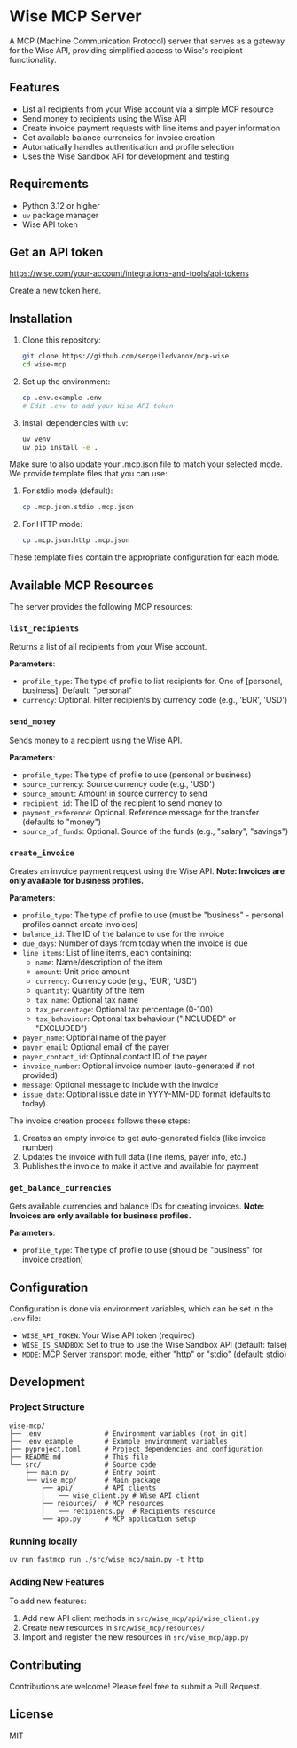 # Wise MCP Server

A MCP (Machine Communication Protocol) server that serves as a gateway for the Wise API, providing simplified access to Wise's recipient functionality.

## Features

- List all recipients from your Wise account via a simple MCP resource
- Send money to recipients using the Wise API
- Create invoice payment requests with line items and payer information
- Get available balance currencies for invoice creation
- Automatically handles authentication and profile selection
- Uses the Wise Sandbox API for development and testing

## Requirements

- Python 3.12 or higher
- `uv` package manager
- Wise API token

## Get an API token

https://wise.com/your-account/integrations-and-tools/api-tokens

Create a new token here.

## Installation

1. Clone this repository:
   ```bash
   git clone https://github.com/sergeiledvanov/mcp-wise
   cd wise-mcp
   ```

2. Set up the environment:
   ```bash
   cp .env.example .env
   # Edit .env to add your Wise API token
   ```

3. Install dependencies with `uv`:
   ```bash
   uv venv
   uv pip install -e .
   ```

Make sure to also update your .mcp.json file to match your selected mode. We provide template files that you can use:

1. For stdio mode (default):
   ```bash
   cp .mcp.json.stdio .mcp.json
   ```

2. For HTTP mode:
   ```bash
   cp .mcp.json.http .mcp.json
   ```

These template files contain the appropriate configuration for each mode.

## Available MCP Resources

The server provides the following MCP resources:

### `list_recipients`

Returns a list of all recipients from your Wise account.

**Parameters**:
- `profile_type`: The type of profile to list recipients for. One of [personal, business]. Default: "personal"
- `currency`: Optional. Filter recipients by currency code (e.g., 'EUR', 'USD')

### `send_money`

Sends money to a recipient using the Wise API.

**Parameters**:
- `profile_type`: The type of profile to use (personal or business)
- `source_currency`: Source currency code (e.g., 'USD') 
- `source_amount`: Amount in source currency to send
- `recipient_id`: The ID of the recipient to send money to
- `payment_reference`: Optional. Reference message for the transfer (defaults to "money")
- `source_of_funds`: Optional. Source of the funds (e.g., "salary", "savings")

### `create_invoice`

Creates an invoice payment request using the Wise API. **Note: Invoices are only available for business profiles.**

**Parameters**:
- `profile_type`: The type of profile to use (must be "business" - personal profiles cannot create invoices)
- `balance_id`: The ID of the balance to use for the invoice
- `due_days`: Number of days from today when the invoice is due
- `line_items`: List of line items, each containing:
  - `name`: Name/description of the item
  - `amount`: Unit price amount
  - `currency`: Currency code (e.g., 'EUR', 'USD')
  - `quantity`: Quantity of the item
  - `tax_name`: Optional tax name
  - `tax_percentage`: Optional tax percentage (0-100)
  - `tax_behaviour`: Optional tax behaviour ("INCLUDED" or "EXCLUDED")
- `payer_name`: Optional name of the payer
- `payer_email`: Optional email of the payer
- `payer_contact_id`: Optional contact ID of the payer
- `invoice_number`: Optional invoice number (auto-generated if not provided)
- `message`: Optional message to include with the invoice
- `issue_date`: Optional issue date in YYYY-MM-DD format (defaults to today)

The invoice creation process follows these steps:
1. Creates an empty invoice to get auto-generated fields (like invoice number)
2. Updates the invoice with full data (line items, payer info, etc.)
3. Publishes the invoice to make it active and available for payment

### `get_balance_currencies`

Gets available currencies and balance IDs for creating invoices. **Note: Invoices are only available for business profiles.**

**Parameters**:
- `profile_type`: The type of profile to use (should be "business" for invoice creation)

## Configuration

Configuration is done via environment variables, which can be set in the `.env` file:

- `WISE_API_TOKEN`: Your Wise API token (required)
- `WISE_IS_SANDBOX`: Set to true to use the Wise Sandbox API (default: false)
- `MODE`: MCP Server transport mode, either "http" or "stdio" (default: stdio)

## Development

### Project Structure

```
wise-mcp/
├── .env                # Environment variables (not in git)
├── .env.example        # Example environment variables
├── pyproject.toml      # Project dependencies and configuration
├── README.md           # This file
└── src/                # Source code
    ├── main.py         # Entry point
    └── wise_mcp/       # Main package
        ├── api/        # API clients
        │   └── wise_client.py # Wise API client
        ├── resources/  # MCP resources
        │   └── recipients.py  # Recipients resource
        └── app.py      # MCP application setup
```

### Running locally

`uv run fastmcp run ./src/wise_mcp/main.py -t http`

### Adding New Features

To add new features:

1. Add new API client methods in `src/wise_mcp/api/wise_client.py`
2. Create new resources in `src/wise_mcp/resources/`
3. Import and register the new resources in `src/wise_mcp/app.py`

## Contributing

Contributions are welcome! Please feel free to submit a Pull Request.

## License

MIT